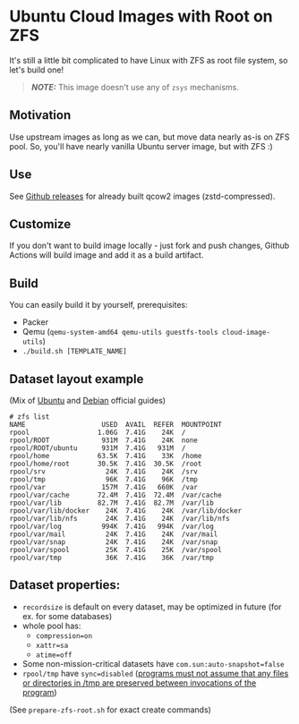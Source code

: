 # Ubuntu Cloud Images with Root on ZFS

It's still a little bit complicated to have Linux with ZFS as root file system,
so let's build one!

> **_NOTE:_**  This image doesn't use any of `zsys` mechanisms.

## Motivation

Use upstream images as long as we can, but move data nearly as-is on ZFS pool.
So, you'll have nearly vanilla Ubuntu server image, but with ZFS :)

## Use

See [Github releases](https://github.com/infraguys/gci_ubuntu_zfs/releases) for already built qcow2 images (zstd-compressed).

## Customize

If you don't want to build image locally - just fork and push changes, Github Actions will build image and add it as a build artifact.

## Build

You can easily build it by yourself, prerequisites:
- Packer
- Qemu (`qemu-system-amd64 qemu-utils guestfs-tools cloud-image-utils`)
- `./build.sh [TEMPLATE_NAME]`

## Dataset layout example

(Mix of [Ubuntu](https://openzfs.github.io/openzfs-docs/Getting%20Started/Ubuntu/Ubuntu%2022.04%20Root%20on%20ZFS.html) and [Debian](https://openzfs.github.io/openzfs-docs/Getting%20Started/Debian/Debian%20Bookworm%20Root%20on%20ZFS.html) official guides)

```
# zfs list
NAME                   USED  AVAIL  REFER  MOUNTPOINT
rpool                 1.06G  7.41G    24K  /
rpool/ROOT             931M  7.41G    24K  none
rpool/ROOT/ubuntu      931M  7.41G   931M  /
rpool/home            63.5K  7.41G    33K  /home
rpool/home/root       30.5K  7.41G  30.5K  /root
rpool/srv               24K  7.41G    24K  /srv
rpool/tmp               96K  7.41G    96K  /tmp
rpool/var              157M  7.41G   660K  /var
rpool/var/cache       72.4M  7.41G  72.4M  /var/cache
rpool/var/lib         82.7M  7.41G  82.7M  /var/lib
rpool/var/lib/docker    24K  7.41G    24K  /var/lib/docker
rpool/var/lib/nfs       24K  7.41G    24K  /var/lib/nfs
rpool/var/log          994K  7.41G   994K  /var/log
rpool/var/mail          24K  7.41G    24K  /var/mail
rpool/var/snap          24K  7.41G    24K  /var/snap
rpool/var/spool         25K  7.41G    25K  /var/spool
rpool/var/tmp           36K  7.41G    36K  /var/tmp
```

## Dataset properties:
- `recordsize` is default on every dataset, may be optimized in future (for ex. for some databases)
- whole pool has:
  - `compression=on`
  - `xattr=sa`
  - `atime=off`
- Some non-mission-critical datasets have `com.sun:auto-snapshot=false`
- `rpool/tmp` have `sync=disabled` ([programs must not assume that any files or directories in /tmp are preserved between invocations of the program](https://refspecs.linuxfoundation.org/FHS_3.0/fhs/ch03s18.html))

(See `prepare-zfs-root.sh` for exact create commands)
